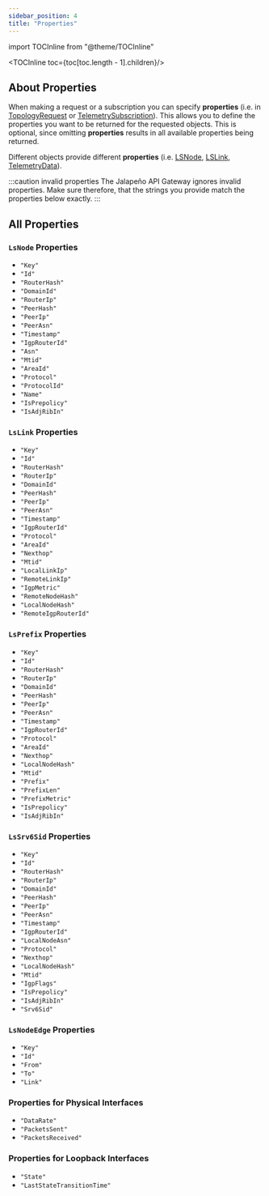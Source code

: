 ```yaml
---
sidebar_position: 4
title: "Properties"
---
```


import TOCInline from "@theme/TOCInline"

<TOCInline toc={toc[toc.length - 1].children}/>

## About Properties

When making a request or a subscription you can specify **properties** (i.e. in [TopologyRequest](request-service#topologyrequest) or [TelemetrySubscription](subscription-service#telemetrysubscription)). This allows you to define the properties you want to be returned for the requested objects. This is optional, since omitting **properties** results in all available properties being returned.

Different objects provide different **properties** (i.e. [LSNode](messages#lsnode), [LSLink](messages#lslink), [TelemetryData](messages#telemetrydata)).

:::caution invalid properties
The Jalapeño API Gateway ignores invalid properties. Make sure therefore, that the strings you provide match the properties below exactly.
:::

## All Properties

### `LsNode` Properties

- `"Key"`
- `"Id"`
- `"RouterHash"`
- `"DomainId"`
- `"RouterIp"`
- `"PeerHash"`
- `"PeerIp"`
- `"PeerAsn"`
- `"Timestamp"`
- `"IgpRouterId"`
- `"Asn"`
- `"Mtid"`
- `"AreaId"`
- `"Protocol"`
- `"ProtocolId"`
- `"Name"`
- `"IsPrepolicy"`
- `"IsAdjRibIn"`

### `LsLink` Properties

- `"Key"`
- `"Id"`
- `"RouterHash"`
- `"RouterIp"`
- `"DomainId"`
- `"PeerHash"`
- `"PeerIp"`
- `"PeerAsn"`
- `"Timestamp"`
- `"IgpRouterId"`
- `"Protocol"`
- `"AreaId"`
- `"Nexthop"`
- `"Mtid"`
- `"LocalLinkIp"`
- `"RemoteLinkIp"`
- `"IgpMetric"`
- `"RemoteNodeHash"`
- `"LocalNodeHash"`
- `"RemoteIgpRouterId"`

### `LsPrefix` Properties

- `"Key"`
- `"Id"`
- `"RouterHash"`
- `"RouterIp"`
- `"DomainId"`
- `"PeerHash"`
- `"PeerIp"`
- `"PeerAsn"`
- `"Timestamp"`
- `"IgpRouterId"`
- `"Protocol"`
- `"AreaId"`
- `"Nexthop"`
- `"LocalNodeHash"`
- `"Mtid"`
- `"Prefix"`
- `"PrefixLen"`
- `"PrefixMetric"`
- `"IsPrepolicy"`
- `"IsAdjRibIn"`

### `LsSrv6Sid` Properties

- `"Key"`
- `"Id"`
- `"RouterHash"`
- `"RouterIp"`
- `"DomainId"`
- `"PeerHash"`
- `"PeerIp"`
- `"PeerAsn"`
- `"Timestamp"`
- `"IgpRouterId"`
- `"LocalNodeAsn"`
- `"Protocol"`
- `"Nexthop"`
- `"LocalNodeHash"`
- `"Mtid"`
- `"IgpFlags"`
- `"IsPrepolicy"`
- `"IsAdjRibIn"`
- `"Srv6Sid"`

### `LsNodeEdge` Properties

- `"Key"`
- `"Id"`
- `"From"`
- `"To"`
- `"Link"`

### Properties for Physical Interfaces

- `"DataRate"`
- `"PacketsSent"`
- `"PacketsReceived"`

### Properties for Loopback Interfaces

- `"State"`
- `"LastStateTransitionTime"`
